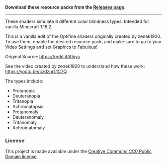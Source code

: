 **Download these resource packs from the [Releases page](https://github.com/onnowhere/Color-Blindness-Simulation-Shaders/releases).**

----

These shaders simulate 8 different color blindness types. Intended for vanilla Minecraft 1.16.2.

This is a vanilla edit of the Optifine shaders originally created by zenek1920. To use them, enable the desired resource pack, and make sure to go to your Video Settings and set Graphics to Fabulous!

Original Source: https://redd.it/if5iys

See the video created by zenek1920 to understand how these work: https://youtu.be/czdzurL1C7Q.

The types include:
- Protanopia
- Deuteranopia
- Tritanopia
- Achromatopsia
- Protanomaly
- Deuteranomaly
- Tritanomaly
- Achromatomaly

### License

This project is made available under the [Creative Commons CC0 Public Domain license](LICENSE).
